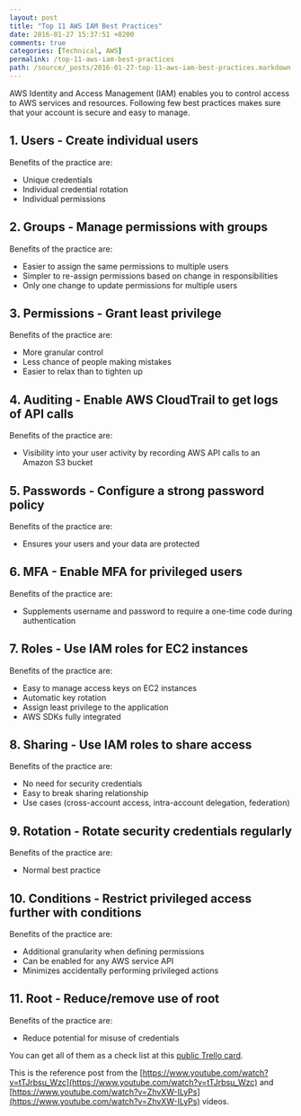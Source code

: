 ```yaml
---
layout: post
title: "Top 11 AWS IAM Best Practices"
date: 2016-01-27 15:37:51 +0200
comments: true
categories: [Technical, AWS]
permalink: /top-11-aws-iam-best-practices
path: /source/_posts/2016-01-27-top-11-aws-iam-best-practices.markdown
---
```


AWS Identity and Access Management (IAM) enables you to control access to AWS services and resources. Following few best practices makes sure that your account is secure and easy to manage.

## 1. Users - Create individual users

Benefits of the practice are:

* Unique credentials
* Individual credential rotation
* Individual permissions

## 2. Groups - Manage permissions with groups

Benefits of the practice are:

* Easier to assign the same permissions to multiple users
* Simpler to re-assign permissions based on change in responsibilities
* Only one change to update permissions for multiple users

## 3. Permissions - Grant least privilege

Benefits of the practice are:

* More granular control
* Less chance of people making mistakes
* Easier to relax than to tighten up

## 4. Auditing - Enable AWS CloudTrail to get logs of API calls

Benefits of the practice are:

* Visibility into your user activity by recording AWS API calls to an Amazon S3 bucket

## 5. Passwords - Configure a strong password policy

Benefits of the practice are:

* Ensures your users and your data are protected

## 6. MFA - Enable MFA for privileged users

Benefits of the practice are:

* Supplements username and password to require a one-time code during authentication

## 7. Roles - Use IAM roles for EC2 instances

Benefits of the practice are:

* Easy to manage access keys on EC2 instances
* Automatic key rotation
* Assign least privilege to the application
* AWS SDKs fully integrated

## 8. Sharing - Use IAM roles to share access

Benefits of the practice are:

* No need for security credentials
* Easy to break sharing relationship
* Use cases (cross-account access, intra-account delegation, federation)

## 9. Rotation - Rotate security credentials regularly

Benefits of the practice are:

* Normal best practice

## 10. Conditions - Restrict privileged access further with conditions

Benefits of the practice are:

* Additional granularity when defining permissions
* Can be enabled for any AWS service API
* Minimizes accidentally performing privileged actions

## 11. Root - Reduce/remove use of root

Benefits of the practice are:

* Reduce potential for misuse of credentials

You can get all of them as a check list at this [public Trello card](https://trello.com/c/9cW2qarm/2-top-11-aws-iam-best-practices).

This is the reference post from the [https://www.youtube.com/watch?v=tTJrbsu_Wzc](https://www.youtube.com/watch?v=tTJrbsu_Wzc) and [https://www.youtube.com/watch?v=ZhvXW-ILyPs](https://www.youtube.com/watch?v=ZhvXW-ILyPs) videos.
